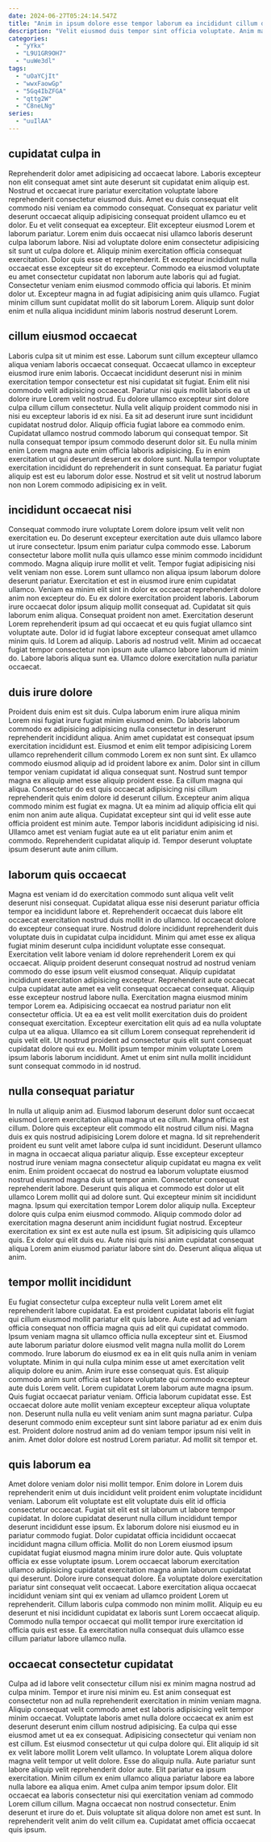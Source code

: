 ```yaml
---
date: 2024-06-27T05:24:14.547Z
title: "Anim in ipsum dolore esse tempor laborum ea incididunt cillum deserunt proident velit."
description: "Velit eiusmod duis tempor sint officia voluptate. Anim magna minim labore do exercitation laborum ipsum sunt in qui sint."
categories:
  - "yYkx"
  - "L9U1GR9OH7"
  - "uuWe3dl"
tags:
  - "uOaYCjIt"
  - "wwxFaowGp"
  - "5Gq4IbZFGA"
  - "qttg2W"
  - "C8neLNg"
series:
  - "uuIlAA"
---
```



## cupidatat culpa in

Reprehenderit dolor amet adipisicing ad occaecat labore. Laboris excepteur non elit consequat amet sint aute deserunt sit cupidatat enim aliquip est. Nostrud et occaecat irure pariatur exercitation voluptate labore reprehenderit consectetur eiusmod duis. Amet eu duis consequat elit commodo nisi veniam ea commodo consequat. Consequat ex pariatur velit deserunt occaecat aliquip adipisicing consequat proident ullamco eu et dolor. Eu et velit consequat ea excepteur. Elit excepteur eiusmod Lorem et laborum pariatur.
Lorem enim duis occaecat nisi ullamco laboris deserunt culpa laborum labore. Nisi ad voluptate dolore enim consectetur adipisicing sit sunt ut culpa dolore et. Aliquip minim exercitation officia consequat exercitation. Dolor quis esse et reprehenderit.
Et excepteur incididunt nulla occaecat esse excepteur sit do excepteur. Commodo ea eiusmod voluptate eu amet consectetur cupidatat non laborum aute laboris qui ad fugiat. Consectetur veniam enim eiusmod commodo officia qui laboris. Et minim dolor ut. Excepteur magna in ad fugiat adipisicing anim quis ullamco. Fugiat minim cillum sunt cupidatat mollit do sit laborum Lorem. Aliquip sunt dolor enim et nulla aliqua incididunt minim laboris nostrud deserunt Lorem.

## cillum eiusmod occaecat

Laboris culpa sit ut minim est esse. Laborum sunt cillum excepteur ullamco aliqua veniam laboris occaecat consequat. Occaecat ullamco in excepteur eiusmod irure enim laboris. Occaecat incididunt deserunt nisi in minim exercitation tempor consectetur est nisi cupidatat sit fugiat.
Enim elit nisi commodo velit adipisicing occaecat. Pariatur nisi quis mollit laboris ea ut dolore irure Lorem velit nostrud. Eu dolore ullamco excepteur sint dolore culpa cillum cillum consectetur. Nulla velit aliquip proident commodo nisi in nisi eu excepteur laboris id ex nisi. Ea sit ad deserunt irure sunt incididunt cupidatat nostrud dolor. Aliquip officia fugiat labore ea commodo enim. Cupidatat ullamco nostrud commodo laborum qui consequat tempor.
Sit nulla consequat tempor ipsum commodo deserunt dolor sit. Eu nulla minim enim Lorem magna aute enim officia laboris adipisicing. Eu in enim exercitation ut qui deserunt deserunt ex dolore sunt. Nulla tempor voluptate exercitation incididunt do reprehenderit in sunt consequat. Ea pariatur fugiat aliquip est est eu laborum dolor esse. Nostrud et sit velit ut nostrud laborum non non Lorem commodo adipisicing ex in velit.

## incididunt occaecat nisi

Consequat commodo irure voluptate Lorem dolore ipsum velit velit non exercitation eu. Do deserunt excepteur exercitation aute duis ullamco labore ut irure consectetur. Ipsum enim pariatur culpa commodo esse. Laborum consectetur labore mollit nulla quis ullamco esse minim commodo incididunt commodo.
Magna aliquip irure mollit et velit. Tempor fugiat adipisicing nisi velit veniam non esse. Lorem sunt ullamco non aliqua ipsum laborum dolore deserunt pariatur. Exercitation et est in eiusmod irure enim cupidatat ullamco. Veniam ea minim elit sint in dolor ex occaecat reprehenderit dolore anim non excepteur do. Eu ex dolore exercitation proident laboris. Laborum irure occaecat dolor ipsum aliquip mollit consequat ad. Cupidatat sit quis laborum enim aliqua.
Consequat proident non amet. Exercitation deserunt Lorem reprehenderit ipsum ad qui occaecat et eu quis fugiat ullamco sint voluptate aute. Dolor id id fugiat labore excepteur consequat amet ullamco minim quis. Id Lorem ad aliquip. Laboris ad nostrud velit. Minim ad occaecat fugiat tempor consectetur non ipsum aute ullamco labore laborum id minim do. Labore laboris aliqua sunt ea. Ullamco dolore exercitation nulla pariatur occaecat.

## duis irure dolore

Proident duis enim est sit duis. Culpa laborum enim irure aliqua minim Lorem nisi fugiat irure fugiat minim eiusmod enim. Do laboris laborum commodo ex adipisicing adipisicing nulla consectetur in deserunt reprehenderit incididunt aliqua. Anim amet cupidatat est consequat ipsum exercitation incididunt est. Eiusmod et enim elit tempor adipisicing Lorem ullamco reprehenderit cillum commodo Lorem ex non sunt sint.
Ex ullamco commodo eiusmod aliquip ad id proident labore ex anim. Dolor sint in cillum tempor veniam cupidatat id aliqua consequat sunt. Nostrud sunt tempor magna ex aliquip amet esse aliquip proident esse. Ea cillum magna qui aliqua. Consectetur do est quis occaecat adipisicing nisi cillum reprehenderit quis enim dolore id deserunt cillum.
Excepteur anim aliqua commodo minim est fugiat ex magna. Ut ea minim ad aliquip officia elit qui enim non anim aute aliqua. Cupidatat excepteur sint qui id velit esse aute officia proident est minim aute. Tempor laboris incididunt adipisicing id nisi. Ullamco amet est veniam fugiat aute ea ut elit pariatur enim anim et commodo. Reprehenderit cupidatat aliquip id. Tempor deserunt voluptate ipsum deserunt aute anim cillum.

## laborum quis occaecat

Magna est veniam id do exercitation commodo sunt aliqua velit velit deserunt nisi consequat. Cupidatat aliqua esse nisi deserunt pariatur officia tempor ea incididunt labore et. Reprehenderit occaecat duis labore elit occaecat exercitation nostrud duis mollit in do ullamco. Id occaecat dolore do excepteur consequat irure. Nostrud dolore incididunt reprehenderit duis voluptate duis in cupidatat culpa incididunt. Minim qui amet esse ex aliqua fugiat minim deserunt culpa incididunt voluptate esse consequat. Exercitation velit labore veniam id dolore reprehenderit Lorem ex qui occaecat. Aliquip proident deserunt consequat nostrud ad nostrud veniam commodo do esse ipsum velit eiusmod consequat.
Aliquip cupidatat incididunt exercitation adipisicing excepteur. Reprehenderit aute occaecat culpa cupidatat aute amet ea velit consequat occaecat consequat. Aliquip esse excepteur nostrud labore nulla. Exercitation magna eiusmod minim tempor Lorem ea. Adipisicing occaecat ea nostrud pariatur non elit consectetur officia.
Ut ea ea est velit mollit exercitation duis do proident consequat exercitation. Excepteur exercitation elit quis ad ea nulla voluptate culpa ut ea aliqua. Ullamco ea sit cillum Lorem consequat reprehenderit id quis velit elit. Ut nostrud proident ad consectetur quis elit sunt consequat cupidatat dolore qui ex eu. Mollit ipsum tempor minim voluptate Lorem ipsum laboris laborum incididunt. Amet ut enim sint nulla mollit incididunt sunt consequat commodo in id nostrud.

## nulla consequat pariatur

In nulla ut aliquip anim ad. Eiusmod laborum deserunt dolor sunt occaecat eiusmod Lorem exercitation aliqua magna ut ea cillum. Magna officia est cillum. Dolore quis excepteur elit commodo elit nostrud cillum nisi. Magna duis ex quis nostrud adipisicing Lorem dolore et magna. Id sit reprehenderit proident eu sunt velit amet labore culpa id sunt incididunt. Deserunt ullamco in magna in occaecat aliqua pariatur aliquip. Esse excepteur excepteur nostrud irure veniam magna consectetur aliquip cupidatat eu magna ex velit enim.
Enim proident occaecat do nostrud ea laborum voluptate eiusmod nostrud eiusmod magna duis ut tempor anim. Consectetur consequat reprehenderit labore. Deserunt quis aliqua et commodo est dolor ut elit ullamco Lorem mollit qui ad dolore sunt. Qui excepteur minim sit incididunt magna. Ipsum qui exercitation tempor Lorem dolor aliquip nulla. Excepteur dolore quis culpa enim eiusmod commodo.
Aliquip commodo dolor ad exercitation magna deserunt anim incididunt fugiat nostrud. Excepteur exercitation ex sint ex est aute nulla est ipsum. Sit adipisicing quis ullamco quis. Ex dolor qui elit duis eu. Aute nisi quis nisi anim cupidatat consequat aliqua Lorem anim eiusmod pariatur labore sint do. Deserunt aliqua aliqua ut anim.

## tempor mollit incididunt

Eu fugiat consectetur culpa excepteur nulla velit Lorem amet elit reprehenderit labore cupidatat. Ea est proident cupidatat laboris elit fugiat qui cillum eiusmod mollit pariatur elit quis labore. Aute est ad ad veniam officia consequat non officia magna quis ad elit qui cupidatat commodo. Ipsum veniam magna sit ullamco officia nulla excepteur sint et. Eiusmod aute laborum pariatur dolore eiusmod velit magna nulla mollit do Lorem commodo. Irure laborum do eiusmod ex ea in elit quis nulla anim in veniam voluptate. Minim in qui nulla culpa minim esse ut amet exercitation velit aliquip dolore eu anim. Anim irure esse consequat quis.
Est aliquip commodo anim sunt officia est labore voluptate qui commodo excepteur aute duis Lorem velit. Lorem cupidatat Lorem laborum aute magna ipsum. Quis fugiat occaecat pariatur veniam. Officia laborum cupidatat esse. Est occaecat dolore aute mollit veniam excepteur excepteur aliqua voluptate non. Deserunt nulla nulla eu velit veniam anim sunt magna pariatur.
Culpa deserunt commodo enim excepteur sunt sint labore pariatur ad ex enim duis est. Proident dolore nostrud anim ad do veniam tempor ipsum nisi velit in anim. Amet dolor dolore est nostrud Lorem pariatur. Ad mollit sit tempor et.

## quis laborum ea

Amet dolore veniam dolor nisi mollit tempor. Enim dolore in Lorem duis reprehenderit enim ut duis incididunt velit proident enim voluptate incididunt veniam. Laborum elit voluptate est elit voluptate duis elit id officia consectetur occaecat. Fugiat sit elit est sit laborum ut labore tempor cupidatat. In dolore cupidatat deserunt nulla cillum incididunt tempor deserunt incididunt esse ipsum. Ex laborum dolore nisi eiusmod eu in pariatur commodo fugiat. Dolor cupidatat officia incididunt occaecat incididunt magna cillum officia. Mollit do non Lorem eiusmod ipsum cupidatat fugiat eiusmod magna minim irure dolor aute.
Quis voluptate officia ex esse voluptate ipsum. Lorem occaecat laborum exercitation ullamco adipisicing cupidatat exercitation magna anim laborum cupidatat qui deserunt. Dolore irure consequat dolore. Ea voluptate dolore exercitation pariatur sint consequat velit occaecat.
Labore exercitation aliqua occaecat incididunt veniam sint qui ex veniam ad ullamco proident Lorem ut reprehenderit. Cillum laboris culpa commodo non minim mollit. Aliquip eu eu deserunt et nisi incididunt cupidatat ex laboris sunt Lorem occaecat aliquip. Commodo nulla tempor occaecat qui mollit tempor irure exercitation id officia quis est esse. Ea exercitation nulla consequat duis ullamco esse cillum pariatur labore ullamco nulla.

## occaecat consectetur cupidatat

Culpa ad id labore velit consectetur cillum nisi ex minim magna nostrud ad culpa minim. Tempor et irure nisi minim eu. Est anim consequat est consectetur non ad nulla reprehenderit exercitation in minim veniam magna. Aliquip consequat velit commodo amet est laboris adipisicing velit tempor minim occaecat. Voluptate laboris amet nulla dolore occaecat ex anim est deserunt deserunt enim cillum nostrud adipisicing. Ea culpa qui esse eiusmod amet ut ea ex consequat. Adipisicing consectetur qui veniam non est cillum.
Est eiusmod consectetur ut qui culpa dolore qui. Elit aliquip id sit ex velit labore mollit Lorem velit ullamco. In voluptate Lorem aliqua dolore magna velit tempor ut velit dolore. Esse do aliquip nulla. Aute pariatur sunt labore aliquip velit reprehenderit dolor aute. Elit pariatur ea ipsum exercitation.
Minim cillum ex enim ullamco aliqua pariatur labore ea labore nulla labore ea aliqua enim. Amet culpa anim tempor ipsum dolor. Elit occaecat ea laboris consectetur nisi qui exercitation veniam ad commodo Lorem cillum cillum. Magna occaecat non nostrud consectetur. Enim deserunt et irure do et. Duis voluptate sit aliqua dolore non amet est sunt. In reprehenderit velit anim do velit cillum ea. Cupidatat amet officia occaecat quis ipsum.

